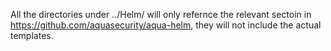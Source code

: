 All the directories under ../Helm/ will only refernce the relevant sectoin in https://github.com/aquasecurity/aqua-helm, they will not include the actual templates.
